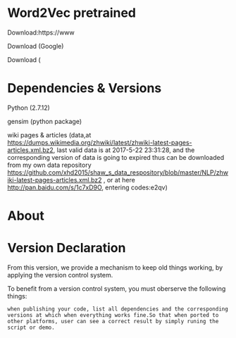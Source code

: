 
# Word2Vec pretrained
Download:https://www

Download (Google)

Download (

# Dependencies & Versions
Python (2.7.12)

gensim (python package)

wiki pages & articles (data,at https://dumps.wikimedia.org/zhwiki/latest/zhwiki-latest-pages-articles.xml.bz2, last valid data is at 2017-5-22 23:31:28, and the corresponding version of data is going to expired thus can be downloaded from my own data repository https://github.com/xhd2015/shaw_s_data_respository/blob/master/NLP/zhwiki-latest-pages-articles.xml.bz2 , or at here http://pan.baidu.com/s/1c7xD9O, entering codes:e2qv)

# About



# Version Declaration

From this version, we provide a mechanism to keep old things working, by applying the version control system.

To benefit from a version control system, you must oberserve the following things:

	when publishing your code, list all dependencies and the corresponding versions at which when everything works fine.So that when ported to other platforms, user can see a correct result by simply runing the script or demo.

